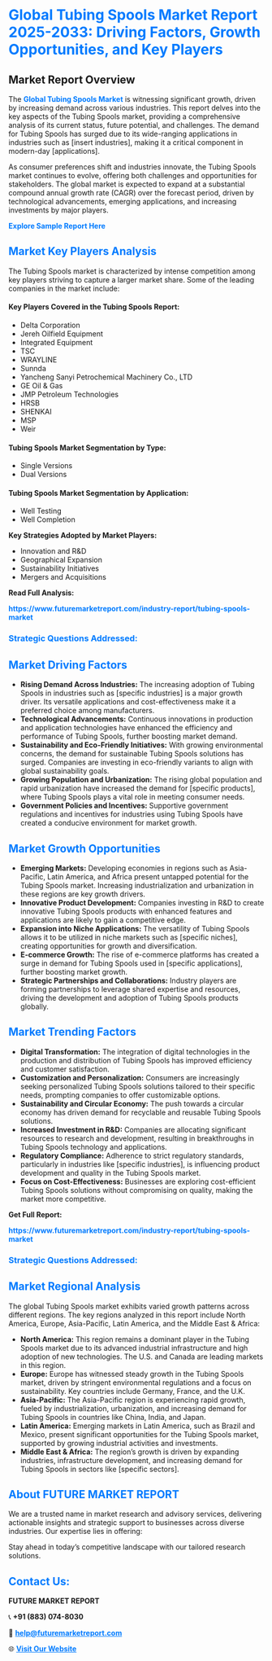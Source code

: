 <h1 style="color: #007BFF;">Global Tubing Spools Market Report 2025-2033: Driving Factors, Growth Opportunities, and Key Players</h1>

<section id="overview">
<h2>Market Report Overview</h2>
<p>The <a href="https://www.futuremarketreport.com/industry-report/tubing-spools-market" style="color: #007BFF; text-decoration: none;"><strong>Global Tubing Spools Market</strong></a> is witnessing significant growth, driven by increasing demand across various industries. This report delves into the key aspects of the Tubing Spools market, providing a comprehensive analysis of its current status, future potential, and challenges. The demand for Tubing Spools has surged due to its wide-ranging applications in industries such as [insert industries], making it a critical component in modern-day [applications].</p>
<p>As consumer preferences shift and industries innovate, the Tubing Spools market continues to evolve, offering both challenges and opportunities for stakeholders. The global market is expected to expand at a substantial compound annual growth rate (CAGR) over the forecast period, driven by technological advancements, emerging applications, and increasing investments by major players.</p>
</section>

<section id="overview">
<p><a href="https://www.futuremarketreport.com/request-sample/reportId=105438" style="color: #007BFF; text-decoration: none;"><strong>Explore Sample Report Here</strong></a></p>
</section>

<section id="key-players">
<h2 style="color: #007BFF;">Market Key Players Analysis</h2>
<p>The Tubing Spools market is characterized by intense competition among key players striving to capture a larger market share. Some of the leading companies in the market include:</p>
<h4>Key Players Covered in the Tubing Spools Report:</h4>
<ul><li>Delta Corporation</li><li>Jereh Oilfield Equipment</li><li>Integrated Equipment</li><li>TSC</li><li>WRAYLINE</li><li>Sunnda</li><li>Yancheng Sanyi Petrochemical Machinery Co., LTD</li><li>GE Oil &amp; Gas</li><li>JMP Petroleum Technologies</li><li>HRSB</li><li>SHENKAI</li><li>MSP</li><li>Weir</li></ul>
<h4>Tubing Spools Market Segmentation by Type:</h4>
<ul><li>Single Versions</li><li>Dual Versions</li></ul>

<h4>Tubing Spools Market Segmentation by Application:</h4>
<ul><li>Well Testing</li><li>Well Completion</li></ul>
<p><strong>Key Strategies Adopted by Market Players:</strong></p>
<ul>
<li>Innovation and R&D</li>
<li>Geographical Expansion</li>
<li>Sustainability Initiatives</li>
<li>Mergers and Acquisitions</li>
</ul>
</section>

<section>
<p><strong>Read Full Analysis: </strong></p><a href="https://www.futuremarketreport.com/industry-report/tubing-spools-market" style="color: #007BFF; text-decoration: none;"><strong>https://www.futuremarketreport.com/industry-report/tubing-spools-market</strong></a>
<h3 style="color: #007BFF;">Strategic Questions Addressed:</h3>
</section>

<section id="driving-factors">
<h2 style="color: #007BFF;">Market Driving Factors</h2>
<ul>
<li><strong>Rising Demand Across Industries:</strong> The increasing adoption of Tubing Spools in industries such as [specific industries] is a major growth driver. Its versatile applications and cost-effectiveness make it a preferred choice among manufacturers.</li>
<li><strong>Technological Advancements:</strong> Continuous innovations in production and application technologies have enhanced the efficiency and performance of Tubing Spools, further boosting market demand.</li>
<li><strong>Sustainability and Eco-Friendly Initiatives:</strong> With growing environmental concerns, the demand for sustainable Tubing Spools solutions has surged. Companies are investing in eco-friendly variants to align with global sustainability goals.</li>
<li><strong>Growing Population and Urbanization:</strong> The rising global population and rapid urbanization have increased the demand for [specific products], where Tubing Spools plays a vital role in meeting consumer needs.</li>
<li><strong>Government Policies and Incentives:</strong> Supportive government regulations and incentives for industries using Tubing Spools have created a conducive environment for market growth.</li>
</ul>
</section>

<section id="growth-opportunities">
<h2 style="color: #007BFF;">Market Growth Opportunities</h2>
<ul>
<li><strong>Emerging Markets:</strong> Developing economies in regions such as Asia-Pacific, Latin America, and Africa present untapped potential for the Tubing Spools market. Increasing industrialization and urbanization in these regions are key growth drivers.</li>
<li><strong>Innovative Product Development:</strong> Companies investing in R&D to create innovative Tubing Spools products with enhanced features and applications are likely to gain a competitive edge.</li>
<li><strong>Expansion into Niche Applications:</strong> The versatility of Tubing Spools allows it to be utilized in niche markets such as [specific niches], creating opportunities for growth and diversification.</li>
<li><strong>E-commerce Growth:</strong> The rise of e-commerce platforms has created a surge in demand for Tubing Spools used in [specific applications], further boosting market growth.</li>
<li><strong>Strategic Partnerships and Collaborations:</strong> Industry players are forming partnerships to leverage shared expertise and resources, driving the development and adoption of Tubing Spools products globally.</li>
</ul>
</section>

<section id="trending-factors">
<h2 style="color: #007BFF;">Market Trending Factors</h2>
<ul>
<li><strong>Digital Transformation:</strong> The integration of digital technologies in the production and distribution of Tubing Spools has improved efficiency and customer satisfaction.</li>
<li><strong>Customization and Personalization:</strong> Consumers are increasingly seeking personalized Tubing Spools solutions tailored to their specific needs, prompting companies to offer customizable options.</li>
<li><strong>Sustainability and Circular Economy:</strong> The push towards a circular economy has driven demand for recyclable and reusable Tubing Spools solutions.</li>
<li><strong>Increased Investment in R&D:</strong> Companies are allocating significant resources to research and development, resulting in breakthroughs in Tubing Spools technology and applications.</li>
<li><strong>Regulatory Compliance:</strong> Adherence to strict regulatory standards, particularly in industries like [specific industries], is influencing product development and quality in the Tubing Spools market.</li>
<li><strong>Focus on Cost-Effectiveness:</strong> Businesses are exploring cost-efficient Tubing Spools solutions without compromising on quality, making the market more competitive.</li>
</ul>
</section>

<section>
<p><strong>Get Full Report: </strong></p><a href="https://www.futuremarketreport.com/industry-report/tubing-spools-market" style="color: #007BFF; text-decoration: none;"><strong>https://www.futuremarketreport.com/industry-report/tubing-spools-market</strong></a>
<h3 style="color: #007BFF;">Strategic Questions Addressed:</h3>
</section>


<section id="regional-analysis">
<h2 style="color: #007BFF;">Market Regional Analysis</h2>
<p>The global Tubing Spools market exhibits varied growth patterns across different regions. The key regions analyzed in this report include North America, Europe, Asia-Pacific, Latin America, and the Middle East & Africa:</p>
<ul>
<li><strong>North America:</strong> This region remains a dominant player in the Tubing Spools market due to its advanced industrial infrastructure and high adoption of new technologies. The U.S. and Canada are leading markets in this region.</li>
<li><strong>Europe:</strong> Europe has witnessed steady growth in the Tubing Spools market, driven by stringent environmental regulations and a focus on sustainability. Key countries include Germany, France, and the U.K.</li>
<li><strong>Asia-Pacific:</strong> The Asia-Pacific region is experiencing rapid growth, fueled by industrialization, urbanization, and increasing demand for Tubing Spools in countries like China, India, and Japan.</li>
<li><strong>Latin America:</strong> Emerging markets in Latin America, such as Brazil and Mexico, present significant opportunities for the Tubing Spools market, supported by growing industrial activities and investments.</li>
<li><strong>Middle East & Africa:</strong> The region’s growth is driven by expanding industries, infrastructure development, and increasing demand for Tubing Spools in sectors like [specific sectors].</li>
</ul>
</section>

<footer>
<h2 style="color: #007BFF;">About FUTURE MARKET REPORT</h2>
<p>We are a trusted name in market research and advisory services, delivering actionable insights and strategic support to businesses across diverse industries. Our expertise lies in offering:</p>

<p>Stay ahead in today’s competitive landscape with our tailored research solutions.</p>

<h2 style="color: #007BFF;">Contact Us:</h2>
<p><strong>FUTURE MARKET REPORT</strong></p>
<p>📞 <strong>+91 (883) 074-8030</strong></p>
<p>📧 <strong><a href="mailto:help@futuremarketreport.com" style="color: #007BFF;">help@futuremarketreport.com</a></strong></p>
<p>🌐 <strong><a href="https://www.futuremarketreport.com/" style="color: #007BFF;">Visit Our Website</a></strong></p>
</footer>